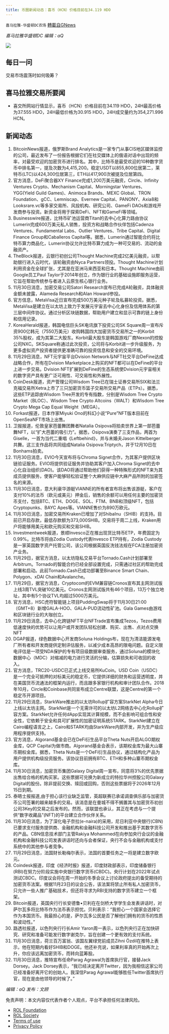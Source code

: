```yaml
---
title: 币圈新闻动态：喜币（HCN）价格目前在34.119 HDO
---
```

`喜马拉雅-华盛顿DC农场` [轉載自GNews](https://gnews.org/zh-hans/1706824/)

*喜马拉雅华盛顿DC 编辑：aQ*

![](http://himalayawashingtondc.org/wp-content/uploads/2021/07/ScreenShot-2021-07-31-at-16.20.22@2x.png)



## 每日一问





交易市场震荡时如何吸筹？





## 喜马拉雅交易所要闻





- 喜交所网站行情显示，喜币（HCN）价格目前在34.119 HDO，24H最高价格为37.555 HDO，24H最低价格为30.915 HDO，24H成交量约为354,271.996 HCN。






## 新闻动态





1. BitcoinNews报道，俄罗斯Brand Analytics是一家专门从事CIS地区媒体监控的公司，最近发布了一份报告根据它们在社交媒体上的俄语对话中出现的频率，对最受欢迎的加密货币进行排名。其中，比特币是最受欢迎的10种数字货币中排名第一，提及次数为4,415,200。稳定USDT以855,800位居第二，莱特币(LTC)以424,300位居第三，ETH以417,900次被提及位居第四。
2. 官方消息，DeFi聚合器XY Finance完成1,200万美元融资，Circle、Infinity Ventures Crypto、Mechanism Capital、Morningstar Ventures、YGG(Yield Guild Games)、Animoca Brands、MEXC Global、TRON Foundation、gCC、Lemniscap、Evernew Capital、PANONY、Axia8和Looksrare.vc等多家交易所、风投机构、研究公司、GameFi DAOs和游戏开发商参与投资。新资金将用于探索DeFi、NFT和GameFi等领域。
3. Businesswire报道，比特币矿池运营商Titan的去中心化算力路由协议Lumerin完成600万美元私人销售，投资方和战略合作伙伴包括Cadenza Ventures、Fundamental Labs、Outlier Ventures、Tribe Capital、Digital Finance Group和Caballeros Capital等。据悉，Lumerin通过智能合约将比特币算力商品化，Lumerin协议允许比特币算力成为一种可交易的、流动的金融资产。
4. TheBlock报道，云银行初创公司Thought Machine完成2亿美元融资，以帮助银行进入云时代，该轮融资由Nyca Partners领投。Thought Machine计划利用资金在全球扩张，尤其是在亚洲马来西亚和日本。Thought Machine由前Google员工Paul Taylor于2014年创立，作为银行业的基础设施即服务运营，它旨在帮助传统参与者进入云原生核心银行业务。
5. 11月30日消息，加密交易公司Satori Research宣布已完成A轮融资，具体融资金额未披露，Alameda Research和Alan Howard参投。
6. 官方信息，MetaVisa近日宣布完成500万美元种子轮及私募轮投资。据悉，MetaVisa是建立在以太坊上致力于发展元宇宙去中心化身份及信用体系的第三层中间件协议。通过分析区块链数据，帮助用户建立和显示可靠的链上身份和信用记录。
7. KoreaHerald报道，韩国电信巨头SK电讯旗下投资公司SK Square周一宣布斥资900亿韩元（7550万美元）收购韩国四大加密货币交易所之一的Korbit 35%股权，成为其第二大股东。Korbit最大股东是韩国游戏厂商Nexon的控股公司NXC。SKSquare称通过此次投资，公司将与Korbit进一步升级服务，为更多虚拟资产投资者提供更准确可靠的投资信息和安全的交易环境。
8. 11月29日消息，NFT元宇宙平台Dvision Network与NFT社交平台DeFine达成战略合作，所有在Dvision Marketplace上购买的NFT都可以在DeFine的平台上进一步交易。Dvision NFT扩展到DeFine的生态系统使Dvision元宇宙相关的数字资产具有更广泛可用性、可交易性和外展性。
9. CoinDesk报道，资产管理公司Wisdom Tree已在瑞士证券交易所SIX和法兰克福交易所Xetra上市了三只加密货币篮子交易所交易产品（ETPs）。据悉，这些ETP追踪由Wisdom Tree开发的专有指数，分别是Wisdom Tree Crypto Market（BLOC）、Wisdom Tree Crypto Altcoins（WALT）和Wisdom Tree Crypto Mega Cap Equal Weight（MEGA）。
10. Forkast报道，日本作家Miyuki Ono的科幻小说“Pure”NFT版本目前在OpenSeaNFT市场上出售。
11. 卫报报道，伦敦皇家芭蕾舞团舞者Natalia Osipova将拍卖世界上第一部芭蕾舞NFT，以“扩大芭蕾的吸引力”。据悉，Osipova演奏了三支作品，两首为Giselle，一首为当代二重唱《Leftbehind》，并与未婚夫Jason Kittelberger共舞。这三支作品将共同组成Natalia Osipova:Triptych，并于12月10日在Bonhams拍卖。
12. 11月30日消息，EVIO今天宣布将与Chroma Signet合作，为其客户提供区块链验证服务。EVIO将提供验证服务并协助其客户加入Chroma Signet的去中心化自治组织(DAO)。该DAO将通过帮助他们获得一种特殊形式的NFT来为其成员提供服务，使客户能够轻松验证整个大麻供应链中大麻产品所附的加密签名的来源。
13. 11月30日消息，意大利豪华游艇VIANNE的所有者宣布将出售该游艇，客户在支付10%的法币（欧元或美元）押金后，销售的余额可以用任何主要的加密货币支付，包括BTC、ETH、DOGE、SOL、FTM、BNB和顶级NFT，包括Cryptopunks、BAYC Apes等。VIANNE售价为890万欧元。
14. 11月30日消息，加密交易所Kraken已增加了对ShibaInu（SHIB）的支持。目前已开启存款，最低存款额为373,000SHIB。交易将于周二上线，Kraken用户将能够用美元和欧元购买和交易SHIB。
15. Investmentweek报道，景顺Invesco正在推出现货比特币ETP，年费固定为0.99%。比特币将由Zodia Custody代表Invesco ETP持有，Zodia Custody是一家英国数字资产托管公司，该公司根据英国反洗钱法规在FCA注册加密资产业务。
16. 11月29日，据官方消息，以太坊隐私交易平台Tornado.Cash计划部署至Arbitrum。Tornado的智能合约已经全部设置完成，只需通过社区的帮助完成部署和启动。此前Tornado.Cash已成功部署至Binance Smart Chain、Polygon、xDAI Chain和Avalanche。
17. 11月29日，据官方消息，Cryptocom的EVM兼容链Cronos宣布其主网测试版上线3周TVL突破10亿美元。Cronos主网测试版共有46个项目，13万个独立地址，其中有5个协议TVL均超过5000万美元。
18. 官方消息，HSC虎符智能链上项目PuddingSwap将于11月30日21:00（GMT+8）新增GALA-HOO、GALA-PUD流动性矿池。Gala Games由游戏和区块链行业的大咖创立。
19. 11月29日消息，去中心化跨链NFT平台NFTrade宣布集成Tezos，Tezos费用低速度快的优势可以让用户或开发团队轻松创建、购买、出售、点对点交换NFT
20. DGAP报道，绿色数据中心开发商Soluna Holdings布，现在为清洁能源发电厂所有者和开发商提供定制评估服务，以减少成本高昂的限电问题。自定义限电评估是一项受NDA保护的专有项目级数据审查服务，通过Soluna的模块化数据中心（MDC）对缩减的电力进行灵活的分输，估算损失和可收回的收入。
21. 官方消息，TRC20-USDC已正式上线交易所KuCoin。USD Coin（USDC）是一个完全可抵押的对标美元的稳定币，它提供详细的财务和运营透明度，并在美国货币流通法的框架内运行，而且跟多家银行机构和审计团队合作。2018年10月，Circle和Coinbase共同宣布成立Centre联盟，这是Centre的第一个稳定币开源项目。
22. 11月29日消息，StarkWare推出的以太坊Rollup扩容方案StarkNet Alpha今日上线以太坊主网。StarkNet是一个无需许可的以太坊L2网络去中心化Rollup扩容方案。StarkNet允许任何dApp实现其计算规模，而不会影响可组合性和安全性，它依赖于安全和具可扩展性的加密证明系统STARK。StarkNet建立在Cairo编程语言之上，Cairo和STARK均由StarkWare内部开发，并为生产级应用程序提供支持。
23. 官方消息，Algorand基金会已在DeFi衍生品平台Theta Nuts开启ALGO期权金库，QCP Capital为做市商。Algorand基金会表示，该期权金库为最大山寨币期权金库。据悉，Theta Nuts是一个DeFi衍生品协议，通过结构化产品为用户提供机构级投资服务。该协议目前拥有BTC、ETH和多种山寨币期权金库。
24. 11月30日消息，加密货币集团Galaxy Digital周一宣布，同意将3%的优先票据出售给合格的机构买家。这些票据可兑换为新成立的特拉华州控股公司Galaxy Digital的股份。除非提前交换、赎回或回购，否则这些票据将于2026年12月15日到期。
25. 泰晤士报报道,由于担心该行业缺乏监管，英超联赛已承诺调查俱乐部与加密货币公司签署的越来越多的交易。该消息是在曼城不得不搁置其与加密货币初创公司3Key的交易之后发布的。然而，该联盟也承认，其正在考虑与一个提供“数字收藏品”(NFT)的平台建立合作伙伴关系。
26. 11月30日消息，为了深化电子奈拉(e-naira)的采用，尼日利亚中央银行(CBN)已要求支付服务提供商、金融机构和金融科技公司开发和推出基于其数字货币的产品。CBN信息技术部门主管Rakiya Mohammed在向参加央行会议的金融机构和金融科技公司发表讲话时还向与会者保证，央行不会与金融机构或支付系统中的其他参与者竞争。
27. 11月29日消息，法国财长勒梅尔表示，法国的首要任务之一将是建立数字欧元。
28. Coindesk报道，印度《经济时报》报道，印度财政部表示，印度储备银行(RBI)在努力分阶段实施中央银行数字货币(CBDC)。央行计划在2022年试点测试CBDC。印度议会将在周一开始的冬季会议上讨论政府提出的备受期待的加密货币法案。根据11月23日的议会公告，该法案将禁止所有私人加密货币，只允许一些人推广基础技术，但还将寻求为RBI支持的数字货币建立一个框架。
29. Bitcoin报道，英国央行行长安德鲁•贝利在在剑桥大学学生会发表讲话时，对萨尔瓦多将比特币作为法币表示担忧。贝利表示：“我担心一个国家会选择它作为本国货币。我最担心的是，萨尔瓦多公民是否了解他们拥有的货币的性质和波动性。”
30. 路透社报道，以色列央行行长Amir Yaron周一表示，以色列央行正在加快研究、研究和准备可能发行数字谢克尔，旨在创建一个更有效的支付系统。
31. 11月30日消息，荷兰百万富翁、该国左翼绿党前成员Zihni Özdil在推特上表示，他在短期内看好SHIB和DOGE。他还补充说，如果利率真的开始再次上升，你应该远离加密货币，而转向蓝筹股。
32. 11月30日消息，推特宣布任命Parag Agrawal为首席执行官，接替Jack Dorsey。Jack Dorsey表示，“我已经决定离开Twitter，因为我相信这家公司已经准备好离开它的创始人。我深信Parag Agrawal能够胜任Twitter首席执行官，现在是由他领导的时候了。”





*编辑：aQ
发布：文顾*


 
 

免责声明：本文内容仅代表作者个人观点，平台不承担任何法律风险。

- [ROL Foundation](https://rolfoundation.org/)
- [ROL Society](https://rolsociety.org/)
- [Terms of use](https://gnews.org/terms-of-use-3/)
- [Privacy Policy](https://gnews.org/privacy-policy/)
